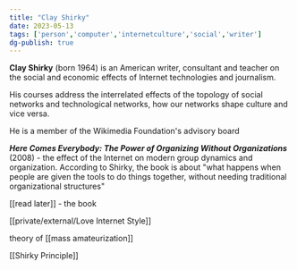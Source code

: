 ```yaml
---
title: "Clay Shirky"
date: 2023-05-13
tags: ['person','computer','internetculture','social','writer']
dg-publish: true
---
```


**Clay Shirky** (born 1964) is an American writer, consultant and teacher on the social and economic effects of Internet technologies and journalism. 

His courses address the interrelated effects of the topology of social networks and technological networks, how our networks shape culture and vice versa. 

He is a member of the Wikimedia Foundation's advisory board

_**Here Comes Everybody: The Power of Organizing Without Organizations**_ (2008) - the effect of the Internet on modern group dynamics and organization. According to Shirky, the book is about "what happens when people are given the tools to do things together, without needing traditional organizational structures"

[[read later]] - the book

[[private/external/Love Internet Style]] 

theory of [[mass amateurization]]


[[Shirky Principle]]